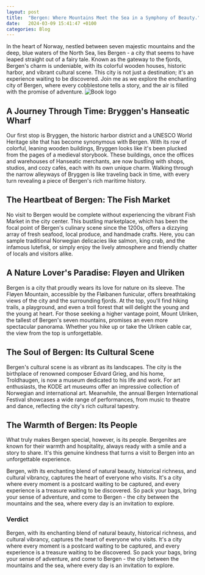 ```yaml
---
layout: post
title:  "Bergen: Where Mountains Meet the Sea in a Symphony of Beauty."
date:   2024-03-09 15:41:47 +0100
categories: Blog
---
```

In the heart of Norway, nestled between seven majestic mountains and the deep, blue waters of the North Sea, lies Bergen - a city that seems to have leaped straight out of a fairy tale. Known as the gateway to the fjords, Bergen's charm is undeniable, with its colorful wooden houses, historic harbor, and vibrant cultural scene. This city is not just a destination; it's an experience waiting to be discovered. Join me as we explore the enchanting city of Bergen, where every cobblestone tells a story, and the air is filled with the promise of adventure.
![Book logo](../../../../assets/images/bergen_norway.jpeg)

## A Journey Through Time: Bryggen's Hanseatic Wharf
Our first stop is Bryggen, the historic harbor district and a UNESCO World Heritage site that has become synonymous with Bergen. With its row of colorful, leaning wooden buildings, Bryggen looks like it's been plucked from the pages of a medieval storybook. These buildings, once the offices and warehouses of Hanseatic merchants, are now bustling with shops, studios, and cozy cafés, each with its own unique charm. Walking through the narrow alleyways of Bryggen is like traveling back in time, with every turn revealing a piece of Bergen's rich maritime history.

## The Heartbeat of Bergen: The Fish Market
No visit to Bergen would be complete without experiencing the vibrant Fish Market in the city center. This bustling marketplace, which has been the focal point of Bergen's culinary scene since the 1200s, offers a dizzying array of fresh seafood, local produce, and handmade crafts. Here, you can sample traditional Norwegian delicacies like salmon, king crab, and the infamous lutefisk, or simply enjoy the lively atmosphere and friendly chatter of locals and visitors alike.

## A Nature Lover's Paradise: Fløyen and Ulriken
Bergen is a city that proudly wears its love for nature on its sleeve. The Fløyen Mountain, accessible by the Fløibanen funicular, offers breathtaking views of the city and the surrounding fjords. At the top, you'll find hiking trails, a playground, and even a troll forest that will delight the young and the young at heart. For those seeking a higher vantage point, Mount Ulriken, the tallest of Bergen's seven mountains, promises an even more spectacular panorama. Whether you hike up or take the Ulriken cable car, the view from the top is unforgettable.

## The Soul of Bergen: Its Cultural Scene
Bergen's cultural scene is as vibrant as its landscapes. The city is the birthplace of renowned composer Edvard Grieg, and his home, Troldhaugen, is now a museum dedicated to his life and work. For art enthusiasts, the KODE art museums offer an impressive collection of Norwegian and international art. Meanwhile, the annual Bergen International Festival showcases a wide range of performances, from music to theatre and dance, reflecting the city's rich cultural tapestry.

## The Warmth of Bergen: Its People
What truly makes Bergen special, however, is its people. Bergenites are known for their warmth and hospitality, always ready with a smile and a story to share. It's this genuine kindness that turns a visit to Bergen into an unforgettable experience.

Bergen, with its enchanting blend of natural beauty, historical richness, and cultural vibrancy, captures the heart of everyone who visits. It's a city where every moment is a postcard waiting to be captured, and every experience is a treasure waiting to be discovered. So pack your bags, bring your sense of adventure, and come to Bergen - the city between the mountains and the sea, where every day is an invitation to explore.

### Verdict
Bergen, with its enchanting blend of natural beauty, historical richness, and cultural vibrancy, captures the heart of everyone who visits. It's a city where every moment is a postcard waiting to be captured, and every experience is a treasure waiting to be discovered. So pack your bags, bring your sense of adventure, and come to Bergen - the city between the mountains and the sea, where every day is an invitation to explore.